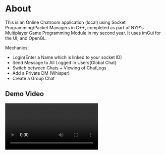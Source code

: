 # About
This is an Online Chatroom application (local) using Socket Programming/Packet Managers in C++, completed as part of NYP's Multiplayer Game Programming Module in my second year. It uses imGui for the UI, and OpenGL.

Mechanics:
- Login(Enter a Name which is linked to your socket ID)
- Send Message to All Logged In Users(Global Chat)
- Switch between Chats + Viewing of ChatLogs
- Add a Private DM (Whisper)
- Create a Group Chat

## Demo Video
![](Media/A2_Video.mp4)
